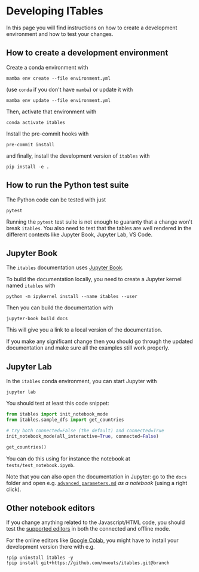 # Developing ITables

In this page you will find instructions on how to
create a development environment and how
to test your changes.

## How to create a development environment

Create a conda environment with
```shell
mamba env create --file environment.yml
```
(use `conda` if you don't have `mamba`) or update it with
```shell
mamba env update --file environment.yml
```

Then, activate that environment with
```shell
conda activate itables
```

Install the pre-commit hooks with
```shell
pre-commit install
```

and finally, install the development version of `itables` with
```shell
pip install -e .
```

## How to run the Python test suite

The Python code can be tested with just

```shell
pytest
```

Running the `pytest` test suite is not enough to guaranty that a change won't
break `itables`. You also need to test that the tables are well rendered in the
different contexts like Jupyter Book, Jupyter Lab, VS Code.

## Jupyter Book

The `itables` documentation uses [Jupyter Book](https://jupyterbook.org/).

To build the documentation locally,
you need to create a Jupyter kernel named `itables` with
```shell
python -m ipykernel install --name itables --user
```
Then you can build the documentation with
```
jupyter-book build docs
```

This will give you a link to a local version of the documentation.

If you make any significant change then you should go through
the updated documentation and make sure all the examples
still work properly.

## Jupyter Lab

In the `itables` conda environment, you can start Jupyter with
```
jupyter lab
```

You should test at least this code snippet:
```python
from itables import init_notebook_mode
from itables.sample_dfs import get_countries

# try both connected=False (the default) and connected=True
init_notebook_mode(all_interactive=True, connected=False)

get_countries()
```

You can do this using for instance the notebook at `tests/test_notebook.ipynb`.

Note that you can also open the documentation in Jupyter:
go to the `docs` folder and open e.g.
[`advanced_parameters.md`](advanced_parameters.md)
_as a notebook_ (using a right click).

## Other notebook editors

If you change anything related to the Javascript/HTML code,
you should test the [supported editors](supported_editors.md)
in both the connected and offline mode.

For the online editors like [Google Colab](https://colab.research.google.com/),
you might have to install your development version there with e.g.
```
!pip uninstall itables -y
!pip install git+https://github.com/mwouts/itables.git@branch
```
